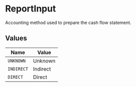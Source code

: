 # ReportInput

Accounting method used to prepare the cash flow statement.


## Values

| Name       | Value      |
| ---------- | ---------- |
| `UNKNOWN`  | Unknown    |
| `INDIRECT` | Indirect   |
| `DIRECT`   | Direct     |